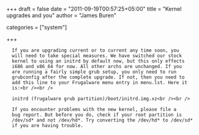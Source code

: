
+++
draft = false
date = "2011-09-19T00:57:25+05:00"
title = "Kernel upgrades and you"
author = "James Buren"

categories = ["system"]

+++

      If you are upgrading current or to current any time soon, you
      will need to take special measures. We have switched our stock
      kernel to using an initrd by default now, but this only effects
      i686 and x86_64 for now. All other archs are unchanged. If you
      are running a fairly simple grub setup, you only need to run
      grubconfig after the complete upgrade. If not, then you need to
      add this line to your Frugalware menu entry in menu.lst. Here it
      is:<br /><br />

      initrd (frugalware grub partition)/boot/initrd.img.xz<br /><br />

      If you encounter problems with the new kernel, please file a
      bug report. But before you do, check if your root partition is
      /dev/sd* and not /dev/hd*. Try converting the /dev/hd* to /dev/sd*
      if you are having trouble.
            
    